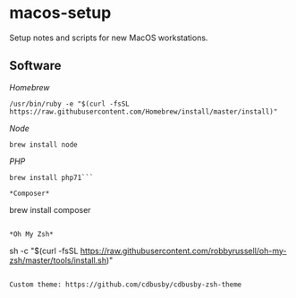 # macos-setup
Setup notes and scripts for new MacOS workstations.

## Software

*Homebrew*

```
/usr/bin/ruby -e "$(curl -fsSL https://raw.githubusercontent.com/Homebrew/install/master/install)"
```

*Node*

```
brew install node
```

*PHP*

```
brew install php71```

*Composer*

```
brew install composer
```

*Oh My Zsh*

```
sh -c "$(curl -fsSL https://raw.githubusercontent.com/robbyrussell/oh-my-zsh/master/tools/install.sh)"
```

Custom theme: https://github.com/cdbusby/cdbusby-zsh-theme
